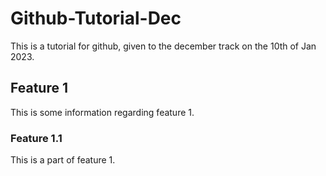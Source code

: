# Github-Tutorial-Dec
This is a tutorial for github, given to the december track on the 10th of Jan 2023.

## Feature 1 
This is some information regarding feature 1. 

### Feature 1.1 
This is a part of feature 1. 
